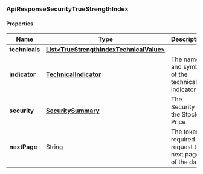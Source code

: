 
[//]: # (CLASS:ApiResponseSecurityTrueStrengthIndex)

[//]: # (KIND:object)

### ApiResponseSecurityTrueStrengthIndex

#### Properties

[//]: # (START_DEFINITION)

Name | Type | Description
------------ | ------------- | -------------
**technicals** | [**List&lt;TrueStrengthIndexTechnicalValue&gt;**](TrueStrengthIndexTechnicalValue.md) |  &nbsp;
**indicator** | [**TechnicalIndicator**](TechnicalIndicator.md) | The name and symbol of the technical indicator &nbsp;
**security** | [**SecuritySummary**](SecuritySummary.md) | The Security of the Stock Price &nbsp;
**nextPage** | String | The token required to request the next page of the data &nbsp;

[//]: # (END_DEFINITION)


[//]: # (CONTAINED_CLASS:TrueStrengthIndexTechnicalValue)


[//]: # (CONTAINED_CLASS:TechnicalIndicator)


[//]: # (CONTAINED_CLASS:SecuritySummary)





